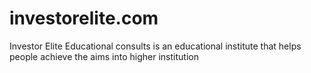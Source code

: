 # investorelite.com
Investor Elite Educational consults is an educational institute that helps people achieve the aims into higher institution 
